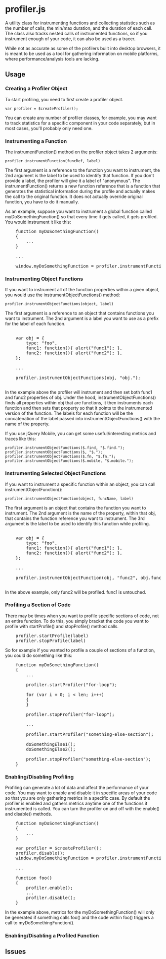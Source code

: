 # profiler.js

A utility class for instrumenting functions and collecting statistics such as the number of calls, the min/max duration, and the duration of each call. The class also tracks nested calls of instrumented functions, so if you instrument enough of your code, it can also be used as a tracer.

While not as accurate as some of the profilers built into desktop browsers, it is meant to be used as a tool for gathering information on mobile platforms, where performance/analysis tools are lacking.

## Usage

### Creating a Profiler Object

To start profiling, you need to first create a profiler object.

    var profiler = $createProfiler();

You can create any number of profiler classes, for example, you may want to track statistics for a specific component in your code separately, but in most cases, you'll probably only need one.

### Instrumenting a Function

The instrumentFunction() method on the profiler object takes 2 arguments:

    profiler.instrumentFunction(funcRef, label)

The first argument is a reference to the function you want to instrument, the 2nd argument is the label to be used to identify that function. If you don't provide a label, the profiler will give it a label of "anonymous". The instrumentFunction() returns a new function reference that is a function that generates the statistical information during the profile and actually makes the call to the original function. It does not actually override original function, you have to do it manually.

As an example, suppose you want to instrument a global function called myDoSomethingFunction() so that every time it gets called, it gets profiled. You would instrument it like this:

<pre>
	function myDoSomethingFunction()
	{
		...
	}

	...

	window.myDoSomethingFunction = profiler.instrumentFunction(myDoSomethingFunction, "myDoSomethingFunction");
</pre>

### Instrumenting Object Functions

If you want to instrument all of the function properties within a given object, you would use the instrumentObjectFunctions() method:

    profiler.instrumentObjectFunctions(object, label)

The first argument is a reference to an object that contains functions you want to instrument. The 2nd argument is a label you want to use as a prefix for the label of each function.

<pre>

	var obj = {
		type: "foo",
		func1: function(){ alert("func1"); },
		func2: function(){ alert("func2"); },
	};

	...
	
	profiler.instrumentObjectFunctions(obj, "obj.");

</pre>

In the example above the profiler will instrument and then set both func1 and func2 properties of obj. Under the hood, instrumentObjectFunctions() finds all properties within obj that are functions, it then instruments each function and then sets that property so that it points to the instrumented version of the function. The labels for each function will be the concatenation of the label passed into instrumentObjectFunctions()  with the name of the property.

If you use jQuery Mobile, you can get some useful/interesting metrics and traces like this:

	profiler.instrumentObjectFunctions($.find, "$.find.");
	profiler.instrumentObjectFunctions($, "$.");
	profiler.instrumentObjectFunctions($.fn, "$.fn.");
	profiler.instrumentObjectFunctions($.mobile, "$.mobile.");

### Instrumenting Selected Object Functions

If you want to instrument a specific function within an object, you can call instrumentObjectFunction(): 

    profiler.instrumentObjectFunction(object, funcName, label)

The first argument is an object that contains the function you want to instrument. The 2nd argument is the name of the property, within that obj, that contains the function reference you want to instrument. The 3rd argument is the label to be used to identify this function while profiling.


<pre>

	var obj = {
		type: "foo",
		func1: function(){ alert("func1"); },
		func2: function(){ alert("func2"); },
	};

	...
	
	profiler.instrumentObjectFunction(obj, "func2", obj.func2");

</pre>

In the above example, only func2 will be profiled. func1 is untouched.

### Profiling a Section of Code

There may be times when you want to profile specific sections of code, not an entire function. To do this, you simply bracket the code you want to profile with startProfile() and stopProfile() method calls.

<pre>
    profiler.startProfile(label)
	profiler.stopProfile(label)
</pre>

So for example if you wanted to profile a couple of sections of a function, you could do something like this:

<pre>
	function myDoSomethingFunction()
	{
		...

		profiler.startProfiler("for-loop");

		for (var i = 0; i < len; i+++)
		{
		}

		profiler.stopProfiler("for-loop");

		...

		profiler.startProfiler("something-else-section");

		doSomethingElse1();
		doSomethingElse2();

		profiler.stopProfiler("something-else-section");
	}
</pre>

### Enabling/Disabling Profiling

Profiling can generate a lot of data and affect the performance of your code. You may want to enable and disable it in specific areas of your code so that you are only gathering metrics in a specific case. By default the profiler is enabled and gathers metrics anytime one of the functions it instrumented is called. You can turn the profiler on and off with the enable() and disable() methods.

<pre>
	function myDoSomethingFunction()
	{
		...
	}

    var profiler = $createProfiler();
	profiler.disable();
	window.myDoSomethingFunction = profiler.instrumentFunction(myDoSomethingFunction, "myDoSomethingFunction");

	...

	function foo()
	{
		profiler.enable();
		...
		profiler.disable();
	}
</pre>

In the example above, metrics for the myDoSomethingFunction() will only be generated if something calls foo() and the code within foo() triggers a call to myDoSomethingFunction().

### Enabling/Disabling a Profiled Function

## Issues